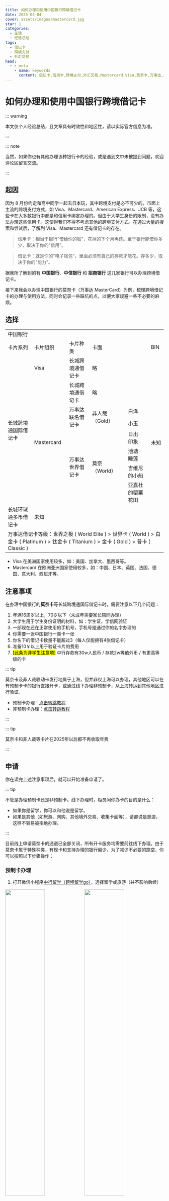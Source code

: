 ```yaml
---
title: 如何办理和使用中国银行跨境借记卡
date: 2025-04-04
cover: assets/images/mastercard.jpg
star: 1
categories:
  - 生活
  - 经验总结
tags:
  - 借记卡
  - 跨境支付
  - 外汇交易
head:
  - - meta
    - name: keywords
      content: 借记卡,信用卡,跨境支付,外汇交易,Mastercard,Visa,莫奈卡,万事达,办理,申请,流程,无法支付,无法绑卡,无法使用,中国银行,中信银行,银行卡
---
```


# 如何办理和使用中国银行跨境借记卡

::: warning

本文仅个人经验总结，且文章具有时效性和地区性，请以实际官方信息为准。

:::

::: note

当然，如果你也有其他办理该种银行卡的经验，或是遇到文中未被提到问题，欢迎评论区留言交流。

:::

## 起因

因为 8 月份约定和高中同学一起去日本玩，其中跨境支付是必不可少的。市面上主流的跨境支付方式，如 Visa、Mastercard、American Express、JCB 等，这些卡在大多数银行中都是和信用卡绑定办理的。但由于大学生身份的限制，没有办法办理这些信用卡。这使得我们不得不考虑其他的跨境支付方式。在通过大量的搜索和尝试后，了解到 Visa、Mastercard 还有借记卡的存在。

> 信用卡：相当于银行”借给你的钱"，花掉的下个月再还。至于银行能借你多少，取决于你的"信用"。

> 借记卡：就是你的"电子钱包"，里面必须有自己的存款才能花。存多少，取决于你的"能力"。

据我所了解到的有 **中国银行**、**中信银行** 和 **招商银行** 这几家银行可以办理跨境借记卡。

接下来我会以办理中国银行的莫奈卡（万事达 MasterCard）为例，梳理跨境借记卡的办理与使用方法，同时会记录一些踩坑的点，以便大家规避一些不必要的麻烦。

## 选择

<table>
 <colgroup>
 <col>
 <col>
 <col>
 <col>
 <col>
 <col>
 <col>
 </colgroup>
 <tbody>
 <tr>
  <td colspan="6">中国银行</td>
 </tr>
 <tr>
  <td>卡片系列</td>
  <td>卡片组织</td>
  <td>卡片种类</td>
  <td colspan="2">卡面</td>
  <td>BIN</td>
 </tr>
 <tr>
  <td rowspan="8">长城跨境通国际借记卡</td>
  <td>Visa</td>
  <td>长城跨境通借记卡</td>
  <td colspan="2">略</td>
  <td rowspan="9">未知</td>
 </tr>
 <tr>
  <td rowspan="7">Mastercard</td>
  <td>长城跨境通借记卡</td>
  <td colspan="2">略</td>
 </tr>
 <tr>
  <td rowspan="2">万事达联名借记卡</td>
  <td rowspan="2">非人哉（Gold）</td>
  <td>白泽</td>
 </tr>
 <tr>
  <td>小玉</td>
 </tr>
 <tr>
  <td rowspan="4">万事达世界借记卡</td>
  <td rowspan="4">莫奈（World）</td>
  <td>日出 · 印象</td>
 </tr>
 <tr>
  <td>池塘 · 睡莲</td>
 </tr>
 <tr>
  <td>吉维尼的小船</td>
 </tr>
 <tr>
  <td>亚嘉杜的罂粟花田</td>
 </tr>
 <tr>
  <td>长城环球通多币借记卡</td>
  <td colspan="4">未知</td>
 </tr>
 <tr>
  <td colspan="6">万事达借记卡等级：世界之极 ( World Elite ) &gt; 世界卡 ( World ) &gt; 白金卡 ( Platinum ) &gt; 钛金卡 ( Titanium ) &gt; 金卡 ( Gold ) &gt; 普卡 ( Classic )</td>
 </tr>
</tbody>
</table>

- Visa 在美洲国家使用较多，如：美国、加拿大、墨西哥等。
- Mastercard 在欧洲亚洲国家使用较多，如：中国、日本、英国、法国、德国、意大利、西班牙等。


## 注意事项

在办理中国银行的**莫奈卡**等长城跨境通国际借记卡时，需要注意以下几个问题：
1. 年满16周岁以上，70岁以下（未成年需要家长陪同办理）
2. 大学生用于学生身份证明的材料，如：学生证，学信网验证
3. 一部现在还在正常使用的手机号，手机号是通过你的名字办理的
4. 你需要一张中国银行一类卡一张
5. 你名下的借记卡数量不能超过3（每人仅能拥有4张借记卡）
6. 准备10￥以上用于验证卡片的费用
7. <mark>[此条为非学生注意项]</mark> 中行存款有30w人民币 / 存款2w等值外币 / 有更高等级的卡

::: tip

莫奈卡及非人哉联动卡发行地属于上海，但并非仅上海可以办理，其他地区可以在有预制卡卡的银行直接开卡，或通过线下办理非预制卡，从上海转运到其他地区进行验证。

- 预制卡办理：[点击转跳教程](#预制卡办理)
- 非预制卡办理：[点击转跳教程](#非预制卡办理)

:::

::: tip

莫奈卡和非人哉等卡片在2025年以后都不再收取年费

:::

## 申请

你在读完上述注意事项后，就可以开始准备申请了。

::: tip

不管是办理预制卡还是非预制卡。线下办理时，柜员问你办卡的目的是什么：
- 如果你是留学，你可以和他说是留学。
- 如果是其他（如旅游、网购、其他境外交易、收集卡面等），请都说是旅游，这样不容易被拒绝办理。

:::

目前线上申请莫奈卡的通道已全部关闭，所有开卡服务均需要前往线下办理。由于莫奈卡属于特殊种类，有现卡和支持办理的银行偏少，为了减少不必要的跑空，你可以按照以下步骤操作：

### 预制卡办理

1. 打开微信小程序[中行留学（跨境留学go）](#小程序://中银留学/Jmxw2pnEFI6H6Up)，选择留学或旅游（并不影响后续）

<img src="./card-image/1751864286444.png" width="50%"/><img src="./card-image/1751864611831.png" width="50%"/>

2. 点击 **框选②**，两种页面都可以进入以下同一个页面，划到最底下

![alt text](./card-image/1751894592066.jpg)

3. 点击 **我要申请**

<img src="./card-image/1751894945043.png" width="50%"/><img src="./card-image/Screenshot_2025-07-07-12-48-31-867_com.tencent.mm.jpg" width="50%"/>

4. 在里面的能查到的 **分行** 一般是 **有权限** 去开莫奈卡的。然后在里面就可以去一个一个去联系，问他们有没有长城跨境通，如回答有，你再问他有没有万事达那一幅画（莫奈卡）的板面。如果有，那么恭喜你，你就可以去那个分行去开卡了。如果没有，那么你就得继续打电话问其他分行。

如果都没有，那么你就只能去尝试 [非预制卡办理](#非预制卡办理) 方式


### 非预制卡办理

::: warning

非预制卡办理也要遵循这里的 [注意事项](#注意事项)。

:::

需至 **大网点** 告诉柜员你要办理非预制卡，并解释淸楚不是要选号，不是开什么贵宾卡，也不是同号换卡，而是无账户非预制卡。

如果柜员还不知道，你就告诉他 **业务代码** 是 `8103102`，并且强烈要求柜员输入后看看，如果不是白屏，就说明这个网点有权限进行这个业务，说明业务代码支持。

一般这个时候柜员就开始摇人了，你可以耐心等待，直到有人知道这个业务怎么做。

接着柜员会问，你知不知道你需要的卡产品是什么，你可以直接告诉他名称或者卡产品代码。

::: note 以下是部分中国银行非预制卡产品代码

<table>
 <tbody><tr>
  <td colspan="3">中国银行非预制卡信息</td>
 </tr>
 <tr>
  <td>开卡状态</td>
  <td>卡名</td>
  <td>产品代号（开卡代码）</td>
 </tr>
 <tr>
  <td rowspan="10">正常可开</td>
  <td>莫奈卡（万事达世界借记卡）</td>
  <td>106400001</td>
 </tr>
 <tr>
  <td>MC 非人哉主题借记卡（白泽）</td>
  <td>106200003</td>
 </tr>
 <tr>
  <td>MC 非人哉主题借记卡（小玉）</td>
  <td>106200004</td>
 </tr>
 <tr>
  <td>万事达品牌金卡</td>
  <td>106200001</td>
 </tr>
 <tr>
  <td>万事达品牌白金卡</td>
  <td>106200002</td>
 </tr>
 <tr>
  <td>VISA品牌金卡</td>
  <td>105200001</td>
 </tr>
 <tr>
  <td>VISA品牌白金卡</td>
  <td>105300001</td>
 </tr>
 <tr>
  <td>生肖卡:龙年</td>
  <td>500000045</td>
 </tr>
 <tr>
  <td>长城多币环球通白金卡</td>
  <td>101100001</td>
 </tr>
 <tr>
  <td>长城冰雪借记卡</td>
  <td>101100010</td>
 </tr>
 <tr>
  <td rowspan="2" height="38" class="xl82" width="320" style="height:28.5pt;width:240pt">部分地区可开，但新开属于违规，有赌的性质</td>
  <td>VISA冬奥蓝卡</td>
  <td>105400002</td>
 </tr>
 <tr>
  <td>VISA冬奥黑卡</td>
  <td>105400001</td>
 </tr>
 <tr height="24" style="mso-height-source:userset;height:18.0pt">
  <td colspan="3">（以上2种 VISA 冬奥卡部分地区已做处理，目前已知陕西河南四川广东均不可开）</td>
 </tr>
 <tr>
  <td rowspan="4">可能无法开卡的（无法确认卡板情况）</td>
  <td>VISA冬奥滑板异形黑卡</td>
  <td>105400003</td>
 </tr>
 <tr>
  <td>VISA冬奥异形蓝卡</td>
  <td>105400004</td>
 </tr>
 <tr>
  <td>生肖卡:虎年</td>
  <td>100800012</td>
 </tr>
 <tr>
  <td>生肖卡:兔年</td>
  <td>100800013</td>
 </tr>
 <tr>
  <td rowspan="2">卡产品限制区域，跨一级分行无法开卡</td>
  <td>上海哔哩哔哩借记卡</td>
  <td>102910029</td>
 </tr>
 <tr>
  <td>CCG</td>
  <td>102910021</td>
 </tr>
 <tr>
  <td colspan="3">（注意：CCG 卡因系统管理问题，2020卡熊/2021茈绫/2023茈绫共用一个编号，开非预制卡或对其他CCG进行换卡只会换出2020，CCG2021已绝版，2023仅能上海分行网申）</td>
 </tr>
 <tr>
  <td>完全无法开卡</td>
  <td>洛天依小柠檬借记卡</td>
  <td>102910019</td>
 </tr>
</tbody></table>

:::

随后你只需要等待柜员帮你办理就行了。

::: warning

但是需要注意的是，办卡不要贪多，每个人最多只能有四张借记卡。

:::

::: tip

建议你在柜员办理时提醒他生成卡号，要选正常账户分类标识。

如果是银联卡就正常写，如果是 **外币卡**，就留空统一制卡标识选否，不然卡场可能不制卡。

:::

卡工本费按照系统提示写就行，一般是10-15元。

完成这些之后就可以耐心等待了。一般几天后，就会在app里和手机上收到制卡完成的短信。

常规两周内卡就能到网点了，到时候提前联系网点，查看卡片是否到达，若到达直接去激活即可。

## 参考
- <mark>[【B站首发】你想要一张万事达借记卡？这里教你申请一张中行万事达世界借记卡~ - 哔哩哔哩](https://www.bilibili.com/opus/320107653489709231)</mark>
- <mark>[纯干货!如何办理非预制卡（中国银行）？详细指引，轻松搞定！ - 哔哩哔哩](https://www.bilibili.com/video/BV1NsGNeLEiw) </mark>
- [[申卡] 2025非上海城市如何线下申请中行长城跨境通借记卡？（VISA+莫奈卡）](https://bbs.51credit.com/thread-8213796-1-1.html)
- [瞬间办理一张VISA/万事达/美运借记卡全攻略！！0门槛申请的外币储蓄卡，未成年即可办理|甲骨文可用|Azure可用|可以绑定PayPal海淘必备 - 哔哩哔哩](https://www.bilibili.com/video/BV1tNTReCEYE)
- [万事达卡：一家身处支付领域的全球性科技公司](https://www.mastercard.com.cn/zh-cn.html)
- [万事达卡世界借记卡® 优惠礼遇 | 万事达卡中国](https://www.mcomp.com.cn/website/#/?cardType=card_world_j)
- [中国银行借记卡申请 | 页面](https://cloud.bankofchina.com/sh/html/h5/card/indexreal.html?index=0&apply=direct)
- [中国银行万事达世界借记卡申请及使用 - 聆听博客](https://www.lingtings.com/1369.html)
- [中国银行更换卡面教程（同号换卡篇） - 技术 - 奶昔论坛](https://forum.naixi.net/thread-3336-1-1.html)
- [招商银行万事达借记卡](https://market.cmbchina.com/MPage/online/240708104147586/ofwf.html)
- [中国银行长城跨境通国际借记卡使用指南 - 知乎](https://zhuanlan.zhihu.com/p/116752328)
- [中国银行的长城环球通多币借记卡? - 知乎](https://www.zhihu.com/question/377870663)